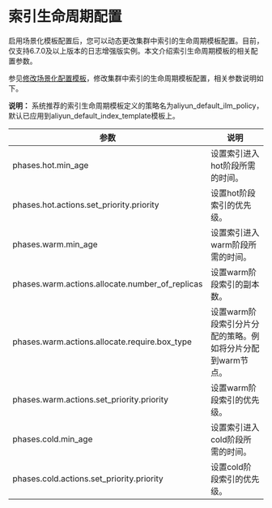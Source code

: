 # 索引生命周期配置

启用场景化模板配置后，您可以动态更改集群中索引的生命周期模板配置。目前，仅支持6.7.0及以上版本的日志增强版实例。本文介绍索引生命周期模板的相关配置参数。

参见[修改场景化配置模板](/cn.zh-CN/ES实例/集群配置/场景化配置/修改场景化配置模板.md)，修改集群中索引的生命周期模板配置，相关参数说明如下。

**说明：** 系统推荐的索引生命周期模板定义的策略名为aliyun\_default\_ilm\_policy，默认已应用到aliyun\_default\_index\_template模板上。

|参数|说明|
|--|--|
|phases.hot.min\_age|设置索引进入hot阶段所需的时间。|
|phases.hot.actions.set\_priority.priority|设置hot阶段索引的优先级。|
|phases.warm.min\_age|设置索引进入warm阶段所需的时间。|
|phases.warm.actions.allocate.number\_of\_replicas|设置warm阶段索引的副本数。|
|phases.warm.actions.allocate.require.box\_type|设置warm阶段索引分片分配的策略。例如将分片分配到warm节点。|
|phases.warm.actions.set\_priority.priority|设置warm阶段索引的优先级。|
|phases.cold.min\_age|设置索引进入cold阶段所需的时间。|
|phases.cold.actions.set\_priority.priority|设置cold阶段索引的优先级。|

